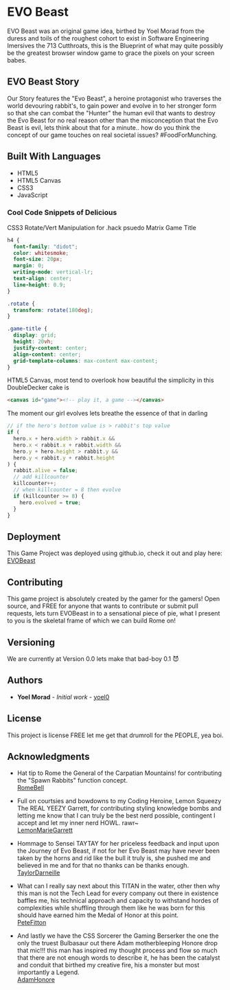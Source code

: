 # EVO Beast

EVO Beast was an original game idea, birthed by Yoel Morad from the duress and toils of the roughest cohort to exist in Software Engineering Imersives the 713 Cutthroats, this is the Blueprint of what may quite possibly be the greatest browser window game to grace the pixels on your screen babes.

## EVO Beast Story

Our Story features the "Evo Beast", a heroine protagonist who traverses the world devouring rabbit's, to gain power and evolve in to her stronger form so that she can combat the "Hunter" the human evil that wants to destroy the Evo Beast for no real reason other than the misconception that the Evo Beast is evil, lets think about that for a minute..
how do you think the concept of our game touches on real societal issues? #FoodForMunching.

## Built With Languages

- HTML5
- HTML5 Canvas
- CSS3
- JavaScript

### Cool Code Snippets of Delicious

CSS3 Rotate/Vert Manipulation for .hack psuedo Matrix Game Title

```css
h4 {
  font-family: "didot";
  color: whitesmoke;
  font-size: 20px;
  margin: 0;
  writing-mode: vertical-lr;
  text-align: center;
  line-height: 0.9;
}

.rotate {
  transform: rotate(180deg);
}

.game-title {
  display: grid;
  height: 20vh;
  justify-content: center;
  align-content: center;
  grid-template-columns: max-content max-content;
}
```

HTML5 Canvas, most tend to overlook how beautiful the simplicity in this DoubleDecker cake is

```html
<canvas id="game"><!-- play it, a game --></canvas>
```

The moment our girl evolves lets breathe the essence of that in darling

```javascript
// if the hero's bottom value is > rabbit's top value
if (
  hero.x + hero.width > rabbit.x &&
  hero.x < rabbit.x + rabbit.width &&
  hero.y + hero.height > rabbit.y &&
  hero.y < rabbit.y + rabbit.height
) {
  rabbit.alive = false;
  // add killcounter
  killcounter++;
  // when killcounter = 8 then evolve
  if (killcounter >= 8) {
    hero.evolved = true;
  }
}
```

## Deployment

This Game Project was deployed using github.io, check it out and play here: <br> [EVOBeast](https://yoel0.github.io/Project-One-EVOBeast/)

## Contributing

This game project is absolutely created by the gamer for the gamers! Open source, and FREE for anyone that wants to contribute or submit pull requests, lets turn EVOBeast in to a sensational piece of pie, what I present to you is the skeletal frame of which we can build Rome on!

## Versioning

We are currently at Version 0.0 lets make that bad-boy 0.1 😈

## Authors

- **Yoel Morad** - _Initial work_ - [yoel0](https://github.com/yoel0)

## License

This project is license FREE let me get that drumroll for the PEOPLE, yea boi.

## Acknowledgments

- Hat tip to Rome the General of the Carpatian Mountains! for contributing the "Spawn Rabbits" function concept.<br />
  [RomeBell](https://github.com/romebell)

- Full on courtsies and bowdowns to my Coding Heroine, Lemon Squeezy The REAL YEEZY Garrett, for contributing styling knowledge bombs and letting me know that I can truly be the best nerd possible, contingent I accept and let my inner nerd HOWL. rawr~ <br />
  [LemonMarieGarrett](https://github.com/egarrett94)

- Hommage to Sensei TAYTAY for her priceless feedback and input upon the Journey of Evo Beast, if not for her Evo Beast may have never been taken by the horns and rid like the bull it truly is, she pushed me and believed in me and for that no thanks can be thanks enough.<br />
  [TaylorDarneille](https://github.com/TaylorDarneille)

- What can I really say next about this TITAN in the water, other then why this man is not the Tech Lead for every company out there in existence baffles me, his technical approach and capacity to withstand hordes of complexities while shuffling through them like he was born for this should have earned him the Medal of Honor at this point.<br />
  [PeteFitton](https://github.com/petefitton)

- And lastly we have the CSS Sorcerer the Gaming Berserker the one the only the truest Bulbasaur out there Adam motherbleeping Honore drop that mic!!! this man has inspired my thought process and flow so much that there are not enough words to describe it, he has been the catalyst and conduit that birthed my creative fire, his a monster but most importantly a Legend.<br />
  [AdamHonore](https://github.com/ahonore42)
